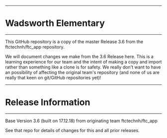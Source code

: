 **************************************************************************************
# Wadsworth Elementary
**************************************************************************************
This GitHub repository is a copy of the master Release 3.6 from the ftctechnh/ftc_app repository.

We will document changes we make from the 3.6 Release here. This is a learning experience for our team and the intent of making a
copy and import rather than something like a clone is for safety. We really don't want to have an possibility of affecting the
original team's repository (and none of us are really that keen on git/GitHub repositories yet)!

**************************************************************************************
# Release Information
**************************************************************************************

Base Version 3.6 (built on 17.12.18) from originating team ftctechnh/ftc_app

See that repo for details of changes for this and all prior releases.
